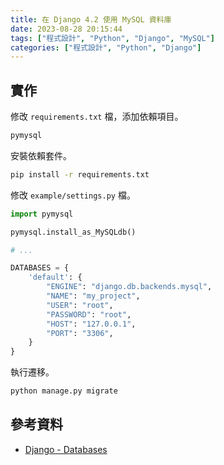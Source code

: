 ```yaml
---
title: 在 Django 4.2 使用 MySQL 資料庫
date: 2023-08-28 20:15:44
tags: ["程式設計", "Python", "Django", "MySQL"]
categories: ["程式設計", "Python", "Django"]
---
```


## 實作

修改 `requirements.txt` 檔，添加依賴項目。

```bash
pymysql
```

安裝依賴套件。

```bash
pip install -r requirements.txt
```

修改 `example/settings.py` 檔。

```py
import pymysql

pymysql.install_as_MySQLdb()

# ...

DATABASES = {
    'default': {
        "ENGINE": "django.db.backends.mysql",
        "NAME": "my_project",
        "USER": "root",
        "PASSWORD": "root",
        "HOST": "127.0.0.1",
        "PORT": "3306",
    }
}
```

執行遷移。

```bash
python manage.py migrate
```

## 參考資料

- [Django - Databases](https://docs.djangoproject.com/en/4.2/ref/databases/)

